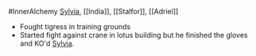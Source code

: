 #InnerAlchemy 
[Sylvia](PCs/Past/Sylvia.md), [[India]], [[Stalfor]], [[Adriel]]

- Fought tigress in training grounds
- Started fight against crane in lotus building but he finished the gloves and KO'd [Sylvia](PCs/Past/Sylvia.md).